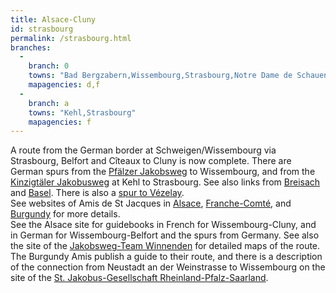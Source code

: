 ```yaml
---
title: Alsace-Cluny
id: strasbourg
permalink: /strasbourg.html
branches:
  -
    branch: 0
    towns: "Bad Bergzabern,Wissembourg,Strasbourg,Notre Dame de Schauenberg,Belfort,Héricourt,Gy,Vougeot,Beaune,Cluny"
    mapagencies: d,f
  -
    branch: a
    towns: "Kehl,Strasbourg"
    mapagencies: f
---
```


A route from the German border at Schweigen/Wissembourg via Strasbourg, Belfort and Cîteaux to Cluny is now complete. There are German spurs from the [Pfälzer Jakobsweg][0] to Wissembourg, and from the [Kinzigtäler Jakobusweg][1] at Kehl to Strasbourg. See also links from [Breisach][2] and [Basel][3]. There is also a [spur to Vézelay][4].  
See websites of Amis de St Jacques in [Alsace][5], [Franche-Comté][6], and [Burgundy][7] for more details.  
See the Alsace site for guidebooks in French for Wissembourg-Cluny, and in German for Wissembourg-Belfort and the spurs from Germany. See also the site of the [Jakobsweg-Team Winnenden][8] for detailed maps of the route. The Burgundy Amis publish a guide to their route, and there is a description of the connection from Neustadt an der Weinstrasse to Wissembourg on the site of the [St. Jakobus-Gesellschaft Rheinland-Pfalz-Saarland][9].

[0]: pfalz.html
[1]: kinzig.html
[2]: breisgau.html
[3]: basel.html
[4]: gy.html
[5]: http://www.saint-jacques-alsace.org/chemin.htm
[6]: http://www.af-ccc.fr/chemin.html
[7]: http://www.st-jacques-bourgogne.org/c_parcours.htm
[8]: http://occa.de/
[9]: http://www.jakobusgesellschaft.eu/?page_id=234